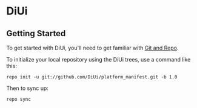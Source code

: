 DiUi
===========


Getting Started
---------------

To get started with DiUi, you'll need to get
familiar with [Git and Repo](http://source.android.com/source/using-repo.html).

To initialize your local repository using the DiUi trees, use a command like this:

    repo init -u git://github.com/DiUi/platform_manifest.git -b 1.0

Then to sync up:

    repo sync
